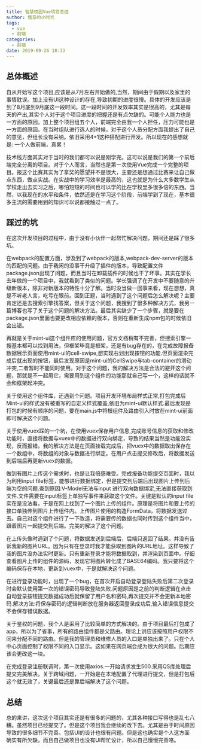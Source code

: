 ```yaml
---
title: 智慧校园Vue项目总结
author: 惬意的小时光
tags:
  - vue
  - 前端
categories:
  - 前端
date: 2019-09-26 18:33
---
```


<Boxx/>

## 总体概述

自从开始写这个项目,应该是从7月左右开始做的,当然，期间由于假期以及家里的事情耽误。加上没有UI这种设计的存在,导致初期的进度很慢。具体的开发应该是到了8月底到9月底这一段时间。这一段时间的开发效率其实是很高的，尤其是每天的产出,其实个人对于这个项目进度的把握还是有点欠缺的。可能个人能力也是一方面的原因。加上整个项目组五个人，前端完全由我一个人担任，压力可能也是一方面的原因。在当时组队进行选人的时候，对于这个人员分配方面我提出了自己的意见，但组长没有采纳。依旧采用4+1这种搭配进行开发。所以现在的感想就是: 一个人做前端，真累！

技术栈方面其实对于当时的我们都可以说是刚学完。这可以说是我们的第一个前后端完全分离的项目。对于个人而言，当然也是第一次使用Vue完成一个完整的项目。报这个比赛其实为了拿奖的愿望并不是很大，主要还是想通过比赛来让自己做点东西，做点实战。在实战中的学习效率是最高的，这也就是为什么大多数学生从学校走出去实习之后，哪怕短短的时间也可以学的比在学校里多很多倍的东西。当然，以我现在的水平和条件，依然还是在学习这个阶段，前端学到了现在，基本很多主流的需要用到的知识可以说都接触过一点了。

## 踩过的坑

在这次开发项目的过程中，由于没有小伙伴一起帮忙解决问题，期间还是踩了很多坑。

在webpack的配置方面，涉及到了webpack的版本,webpack-dev-server的版本的匹配的问题。由于我闲的没事干升级了插件的版本，导致配置文件package.json出现了问题，而且当时在卸载插件的时候也干了坏事。其实在学长去年做的一个项目中，我就看到了类似的问题。学长强调了在开发中不要随意的升级新版本，除非对新版本的特性十分了解。当时没当做一回事来看，现在想想，真是不听老人言，吃亏在眼前。回到正题，当时遇到了这个问题后怎么解决呢？主要肯定还是去搜索引擎找答案，但关于这个问题，我搜到了很多种解决方式，我另一篇博客也写了关于这个问题的解决方法。最后其实缺少了一个步骤，就是要在package.json里面也要更改相应依赖的版本，否则在重新生成npm包的时候依旧会出错。

再就是关于mint-ui这个组件库的使用问题，官方文档稍有不完善，但搜索引擎一搜基本都可以找到用法，但框架毕竟是框架，还是有bug存在的，在完成故障报备数据展示页面使用mint-ui的cell-swipe,想实现右划出现按钮的功能.但页面渲染完成后就出现的按钮，最后发现原因是mint-ui的CellSwipe与tab-container的滑动冲突,二者暂时不能同时使用。对于这个问题，我的解决方法是合法的避开这个问题，那就是不一起用它，需要用到这个组件的功能那就自己写一个，这样的话就不会和框架起冲突。

关于使用这个组件库，还遇到个问题。项目开发环境布局样式正常,打包完成后Mint-ui的样式没有被重写的自定义样式覆盖,依旧为mint-ui默认样式.最后发现是打包的时候有顺序的问题，要在main.js中将根组件及路由引入时放在mint-ui前面即可解决这个问题。

关于使用vuex踩的一个坑，在使用vuex保存用户信息,完成账号信息的获取和修改功能时，直接将数据与vuex中的数据进行双向绑定，导致的结果当然是功能没实现，反而报错。我的解决方法是在页面挂载完成后，把vuex中的数据取出保存在一个数组中，将数组的对象与数据进行绑定。在用户点击提交修改后，将数据发送到后端后再更新vuex的数据。
        
做到有图片上传这个需求时，也是让我倍感难受。完成报备功能提交页面时，我以为利用input file标签，能够进行数据绑定，但是提交到后端后出现图片上传到后端为空的问题.查到原因:V-Model无法与input 进行双向数据绑定,无法直接获取到文件.文件需要在input标签上单独写事件来获取这个文件。关键是默认的input file实在是没法看。于是在网上找到了一个图片上传的组件。原理是将图片和要上传的接口单独传到图片上传组件内。上传图片使用的构造FormData，将数据发送过去。自己对这个组件进行了一下改造，将需要传的数据也同时传到这个组件当中，跟着图片一起提交到后端。完美的解决了这个问题。

在上传头像时遇到了个问题，将数据发送到后端后，后端只返回了结果。并没有告诉我新的图片URL。因为只有在登录时我才能获取到图片的URL地址。这样导致了我的图片没办法实时更新。只有重新登录才能将数据取到，并渲染到页面中。仔细查看图片上传的组件的源码，发现它将图片转化成了BASE64编码。我只要将这个编码保存在本地，更新到vuex中，于是就解决这个问题。

在进行登录功能时，出现了一个bug，在首次开启自动登录登陆失败后第二次登录时会默认使用第一次的错误密码导致登陆失败.问题原因是之前的判断逻辑在点击自动登录按钮提交数据成功后就保留了用户名和密码,再次提交并不会更新本地密码.解决方法:将保存密码的逻辑判断放在服务器返回登录成功后,输入错误信息提交不会保存错误数据。

关于鉴权的问题，我个人是采用了比较简单的方式解决的。由于项目最后打包成了app，所以为了省事，所有的路由组件都是父路由。理论上讲应该按照用户权限不同来分配不同的路由。但是我的管理员和维修人员的入口是单独出来了。只在个人中心页面控制了权限不同的入口显示。这如果在网页端会成为很大的问题。后期应该会更改这一块。

在完成登录注册联调时，第一次使用axios.一开始请求发生500.采用QS库处理后提交完美解决。关于跨域问题，一开始是在本地配置了代理进行提交，但是打包后这个就无效了，关键最后还是靠后端解决了这个问题。
        
## 总结

总的来讲，这次这个项目其实还是有很多的问题的，尤其各种接口写得也是乱七八糟。虽然项目已经提交了。但是这个项目我会继续的改下去。尤其是由于时间原因导致的很多细节不完善。包括UI的设计也很有问题。但是这也确实是个人这方面确实有所欠缺。而且自己做项目也没有UI帮忙设计，所以自己慢慢完善咯。

<Vssue :title="$title" />